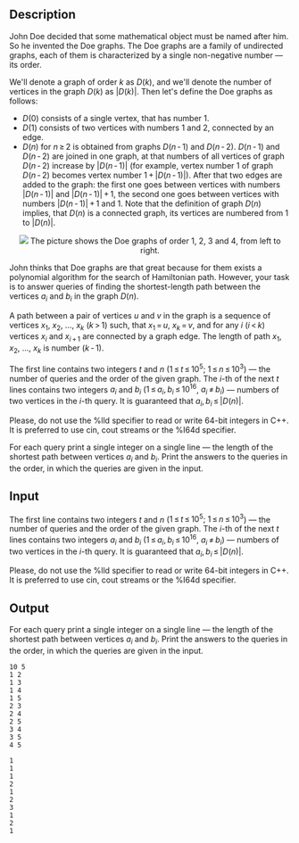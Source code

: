 ## Description

<div><p>John Doe decided that some mathematical object must be named after him. So he invented the Doe graphs. The Doe graphs are a family of undirected graphs, each of them is characterized by a single non-negative number — its order. </p><p>We'll denote a graph of order <span class="tex-span"><i>k</i></span> as <span class="tex-span"><i>D</i>(<i>k</i>)</span>, and we'll denote the number of vertices in the graph <span class="tex-span"><i>D</i>(<i>k</i>)</span> as <span class="tex-span">|<i>D</i>(<i>k</i>)|</span>. Then let's define the Doe graphs as follows:</p><ul> <li> <span class="tex-span"><i>D</i>(0)</span> consists of a single vertex, that has number <span class="tex-span">1</span>. </li><li> <span class="tex-span"><i>D</i>(1)</span> consists of two vertices with numbers <span class="tex-span">1</span> and <span class="tex-span">2</span>, connected by an edge. </li><li> <span class="tex-span"><i>D</i>(<i>n</i>)</span> for <span class="tex-span"><i>n</i> ≥ 2</span> is obtained from graphs <span class="tex-span"><i>D</i>(<i>n</i> - 1)</span> and <span class="tex-span"><i>D</i>(<i>n</i> - 2)</span>. <span class="tex-span"><i>D</i>(<i>n</i> - 1)</span> and <span class="tex-span"><i>D</i>(<i>n</i> - 2)</span> are joined in one graph, at that numbers of all vertices of graph <span class="tex-span"><i>D</i>(<i>n</i> - 2)</span> increase by <span class="tex-span">|<i>D</i>(<i>n</i> - 1)|</span> (for example, vertex number <span class="tex-span">1</span> of graph <span class="tex-span"><i>D</i>(<i>n</i> - 2)</span> becomes vertex number <span class="tex-span">1 + |<i>D</i>(<i>n</i> - 1)|</span>). After that two edges are added to the graph: the first one goes between vertices with numbers <span class="tex-span">|<i>D</i>(<i>n</i> - 1)|</span> and <span class="tex-span">|<i>D</i>(<i>n</i> - 1)| + 1</span>, the second one goes between vertices with numbers <span class="tex-span">|<i>D</i>(<i>n</i> - 1)| + 1</span> and <span class="tex-span">1</span>. Note that the definition of graph <span class="tex-span"><i>D</i>(<i>n</i>)</span> implies, that <span class="tex-span"><i>D</i>(<i>n</i>)</span> is a connected graph, its vertices are numbered from <span class="tex-span">1</span> to <span class="tex-span">|<i>D</i>(<i>n</i>)|</span>. </li></ul><center> <img class="tex-graphics" src="file://z27P0XlE.png" style="max-width: 100.0%;max-height: 100.0%;"> <span class="tex-font-size-script">The picture shows the Doe graphs of order 1, 2, 3 and 4, from left to right.</span> </center><p>John thinks that Doe graphs are that great because for them exists a polynomial algorithm for the search of Hamiltonian path. However, your task is to answer queries of finding the shortest-length path between the vertices <span class="tex-span"><i>a</i><sub class="lower-index"><i>i</i></sub></span> and <span class="tex-span"><i>b</i><sub class="lower-index"><i>i</i></sub></span> in the graph <span class="tex-span"><i>D</i>(<i>n</i>)</span>.</p><p>A path between a pair of vertices <span class="tex-span"><i>u</i></span> and <span class="tex-span"><i>v</i></span> in the graph is a sequence of vertices <span class="tex-span"><i>x</i><sub class="lower-index">1</sub></span>, <span class="tex-span"><i>x</i><sub class="lower-index">2</sub></span>, <span class="tex-span">...</span>, <span class="tex-span"><i>x</i><sub class="lower-index"><i>k</i></sub></span> <span class="tex-span">(<i>k</i> &gt; 1)</span> such, that <span class="tex-span"><i>x</i><sub class="lower-index">1</sub> = <i>u</i></span>, <span class="tex-span"><i>x</i><sub class="lower-index"><i>k</i></sub> = <i>v</i></span>, and for any <span class="tex-span"><i>i</i></span> <span class="tex-span">(<i>i</i> &lt; <i>k</i>)</span> vertices <span class="tex-span"><i>x</i><sub class="lower-index"><i>i</i></sub></span> and <span class="tex-span"><i>x</i><sub class="lower-index"><i>i</i> + 1</sub></span> are connected by a graph edge. The length of path <span class="tex-span"><i>x</i><sub class="lower-index">1</sub></span>, <span class="tex-span"><i>x</i><sub class="lower-index">2</sub></span>, <span class="tex-span">...</span>, <span class="tex-span"><i>x</i><sub class="lower-index"><i>k</i></sub></span> is number <span class="tex-span">(<i>k</i> - 1)</span>.</p></div><div class="input-specification"><p>The first line contains two integers <span class="tex-span"><i>t</i></span> and <span class="tex-span"><i>n</i></span> (<span class="tex-span">1 ≤ <i>t</i> ≤ 10<sup class="upper-index">5</sup>;&nbsp;1 ≤ <i>n</i> ≤ 10<sup class="upper-index">3</sup></span>) — the number of queries and the order of the given graph. The <span class="tex-span"><i>i</i></span>-th of the next <span class="tex-span"><i>t</i></span> lines contains two integers <span class="tex-span"><i>a</i><sub class="lower-index"><i>i</i></sub></span> and <span class="tex-span"><i>b</i><sub class="lower-index"><i>i</i></sub></span> (<span class="tex-span">1 ≤ <i>a</i><sub class="lower-index"><i>i</i></sub>, <i>b</i><sub class="lower-index"><i>i</i></sub> ≤ 10<sup class="upper-index">16</sup></span>, <span class="tex-span"><i>a</i><sub class="lower-index"><i>i</i></sub> ≠ <i>b</i><sub class="lower-index"><i>i</i></sub></span>) — numbers of two vertices in the <span class="tex-span"><i>i</i></span>-th query. It is guaranteed that <span class="tex-span"><i>a</i><sub class="lower-index"><i>i</i></sub>, <i>b</i><sub class="lower-index"><i>i</i></sub> ≤ |<i>D</i>(<i>n</i>)|</span>.</p><p>Please, do not use the <span class="tex-font-style-tt">%lld</span> specifier to read or write 64-bit integers in С++. It is preferred to use <span class="tex-font-style-tt">cin</span>, <span class="tex-font-style-tt">cout</span> streams or the <span class="tex-font-style-tt">%I64d</span> specifier. </p></div><div class="output-specification"><p>For each query print a single integer on a single line — the length of the shortest path between vertices <span class="tex-span"><i>a</i><sub class="lower-index"><i>i</i></sub></span> and <span class="tex-span"><i>b</i><sub class="lower-index"><i>i</i></sub></span>. Print the answers to the queries in the order, in which the queries are given in the input.</p></div>

## Input

<p>The first line contains two integers <span class="tex-span"><i>t</i></span> and <span class="tex-span"><i>n</i></span> (<span class="tex-span">1 ≤ <i>t</i> ≤ 10<sup class="upper-index">5</sup>;&nbsp;1 ≤ <i>n</i> ≤ 10<sup class="upper-index">3</sup></span>) — the number of queries and the order of the given graph. The <span class="tex-span"><i>i</i></span>-th of the next <span class="tex-span"><i>t</i></span> lines contains two integers <span class="tex-span"><i>a</i><sub class="lower-index"><i>i</i></sub></span> and <span class="tex-span"><i>b</i><sub class="lower-index"><i>i</i></sub></span> (<span class="tex-span">1 ≤ <i>a</i><sub class="lower-index"><i>i</i></sub>, <i>b</i><sub class="lower-index"><i>i</i></sub> ≤ 10<sup class="upper-index">16</sup></span>, <span class="tex-span"><i>a</i><sub class="lower-index"><i>i</i></sub> ≠ <i>b</i><sub class="lower-index"><i>i</i></sub></span>) — numbers of two vertices in the <span class="tex-span"><i>i</i></span>-th query. It is guaranteed that <span class="tex-span"><i>a</i><sub class="lower-index"><i>i</i></sub>, <i>b</i><sub class="lower-index"><i>i</i></sub> ≤ |<i>D</i>(<i>n</i>)|</span>.</p><p>Please, do not use the <span class="tex-font-style-tt">%lld</span> specifier to read or write 64-bit integers in С++. It is preferred to use <span class="tex-font-style-tt">cin</span>, <span class="tex-font-style-tt">cout</span> streams or the <span class="tex-font-style-tt">%I64d</span> specifier. </p>

## Output

<p>For each query print a single integer on a single line — the length of the shortest path between vertices <span class="tex-span"><i>a</i><sub class="lower-index"><i>i</i></sub></span> and <span class="tex-span"><i>b</i><sub class="lower-index"><i>i</i></sub></span>. Print the answers to the queries in the order, in which the queries are given in the input.</p>





```input1
10 5
1 2
1 3
1 4
1 5
2 3
2 4
2 5
3 4
3 5
4 5

```




```output1
1
1
1
2
1
2
3
1
2
1

```


